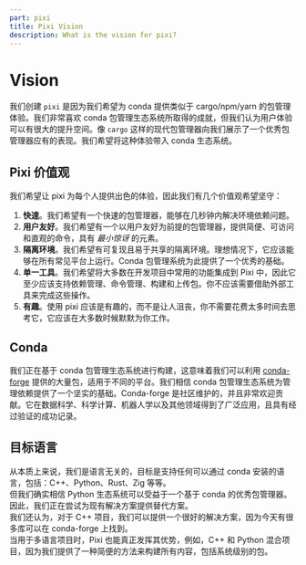 ```yaml
---
part: pixi
title: Pixi Vision
description: What is the vision for pixi?
---
```


# Vision

我们创建 `pixi` 是因为我们希望为 conda 提供类似于 cargo/npm/yarn 的包管理体验。我们非常喜欢 conda 包管理生态系统所取得的成就，但我们认为用户体验可以有很大的提升空间。像 `cargo` 这样的现代包管理器向我们展示了一个优秀包管理器应有的表现。我们希望将这种体验带入 conda 生态系统。

## Pixi 价值观

我们希望让 pixi 为每个人提供出色的体验，因此我们有几个价值观希望坚守：

1. **快速**。我们希望有一个快速的包管理器，能够在几秒钟内解决环境依赖问题。
2. **用户友好**。我们希望有一个以用户友好为前提的包管理器，提供简便、可访问和直观的命令，具有 _最小惊讶_ 的元素。
3. **隔离环境**。我们希望有可复现且易于共享的隔离环境。理想情况下，它应该能够在所有常见平台上运行。Conda 包管理系统为此提供了一个优秀的基础。
4. **单一工具**。我们希望将大多数在开发项目中常用的功能集成到 Pixi 中，因此它至少应该支持依赖管理、命令管理、构建和上传包。你不应该需要借助外部工具来完成这些操作。
5. **有趣**。使用 pixi 应该是有趣的，而不是让人沮丧，你不需要花费太多时间去思考它，它应该在大多数时候默默为你工作。

## Conda

我们正在基于 conda 包管理生态系统进行构建，这意味着我们可以利用 [conda-forge](https://conda-forge.org/) 提供的大量包，适用于不同的平台。我们相信 conda 包管理生态系统为管理依赖提供了一个坚实的基础。Conda-forge 是社区维护的，并且非常欢迎贡献。它在数据科学、科学计算、机器人学以及其他领域得到了广泛应用，且具有经过验证的成功记录。

## 目标语言

从本质上来说，我们是语言无关的，目标是支持任何可以通过 conda 安装的语言，包括：C++、Python、Rust、Zig 等等。  
但我们确实相信 Python 生态系统可以受益于一个基于 conda 的优秀包管理器。因此，我们正在尝试为现有解决方案提供替代方案。  
我们还认为，对于 C++ 项目，我们可以提供一个很好的解决方案，因为今天有很多库可以在 conda-forge 上找到。  
当用于多语言项目时，Pixi 也能真正发挥其优势，例如，C++ 和 Python 混合项目，因为我们提供了一种简便的方法来构建所有内容，包括系统级别的包。
